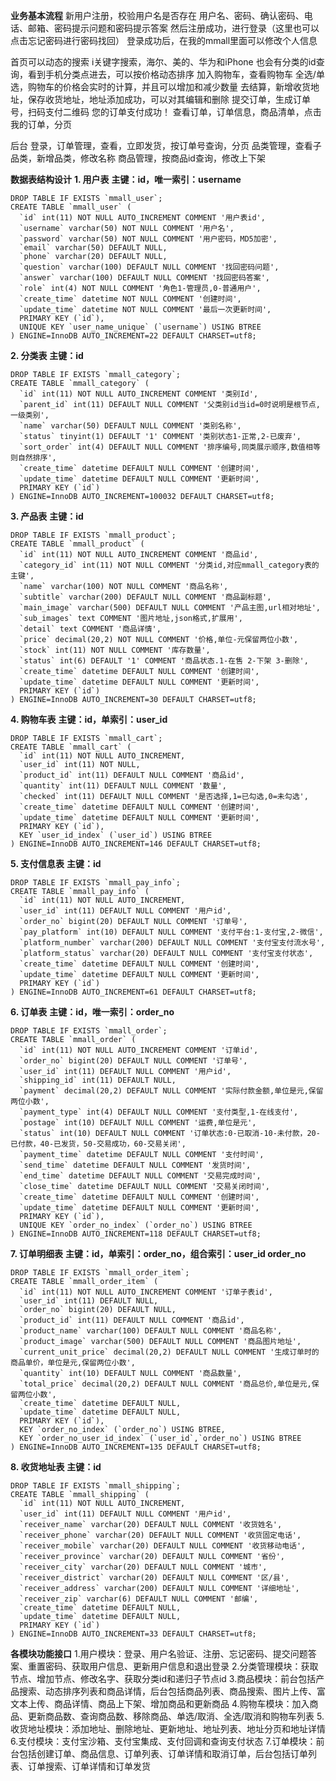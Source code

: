 **业务基本流程**
新用户注册，校验用户名是否存在 
用户名、密码、确认密码、电话、邮箱、密码提示问题和密码提示答案
然后注册成功，进行登录（这里也可以点击忘记密码进行密码找回）
登录成功后，在我的mmall里面可以修改个人信息

首页可以动态的搜索 i关键字搜索，海尔、美的、华为和iPhone
也会有分类的id查询，看到手机分类点进去，可以按价格动态排序 
加入购物车，查看购物车 
全选/单选，购物车的价格会实时的计算，并且可以增加和减少数量 
去结算，新增收货地址，保存收货地址，地址添加成功，可以对其编辑和删除 
提交订单，生成订单号，扫码支付二维码 
您的订单支付成功！ 
查看订单，订单信息，商品清单，点击我的订单，分页

后台 
登录，订单管理，查看，立即发货，按订单号查询，分页 
品类管理，查看子品类，新增品类，修改名称 
商品管理，按商品id查询，修改上下架

**数据表结构设计**
**1. 用户表**
**主键：id，唯一索引：username**

    DROP TABLE IF EXISTS `mmall_user`;
    CREATE TABLE `mmall_user` (
      `id` int(11) NOT NULL AUTO_INCREMENT COMMENT '用户表id',
      `username` varchar(50) NOT NULL COMMENT '用户名',
      `password` varchar(50) NOT NULL COMMENT '用户密码，MD5加密',
      `email` varchar(50) DEFAULT NULL,
      `phone` varchar(20) DEFAULT NULL,
      `question` varchar(100) DEFAULT NULL COMMENT '找回密码问题',
      `answer` varchar(100) DEFAULT NULL COMMENT '找回密码答案',
      `role` int(4) NOT NULL COMMENT '角色1-管理员,0-普通用户',
      `create_time` datetime NOT NULL COMMENT '创建时间',
      `update_time` datetime NOT NULL COMMENT '最后一次更新时间',
      PRIMARY KEY (`id`),
      UNIQUE KEY `user_name_unique` (`username`) USING BTREE
    ) ENGINE=InnoDB AUTO_INCREMENT=22 DEFAULT CHARSET=utf8;

**2. 分类表**
**主键：id**

    DROP TABLE IF EXISTS `mmall_category`;
    CREATE TABLE `mmall_category` (
      `id` int(11) NOT NULL AUTO_INCREMENT COMMENT '类别Id',
      `parent_id` int(11) DEFAULT NULL COMMENT '父类别id当id=0时说明是根节点,一级类别',
      `name` varchar(50) DEFAULT NULL COMMENT '类别名称',
      `status` tinyint(1) DEFAULT '1' COMMENT '类别状态1-正常,2-已废弃',
      `sort_order` int(4) DEFAULT NULL COMMENT '排序编号,同类展示顺序,数值相等则自然排序',
      `create_time` datetime DEFAULT NULL COMMENT '创建时间',
      `update_time` datetime DEFAULT NULL COMMENT '更新时间',
      PRIMARY KEY (`id`)
    ) ENGINE=InnoDB AUTO_INCREMENT=100032 DEFAULT CHARSET=utf8;
    
**3. 产品表**
**主键：id**

    DROP TABLE IF EXISTS `mmall_product`;
    CREATE TABLE `mmall_product` (
      `id` int(11) NOT NULL AUTO_INCREMENT COMMENT '商品id',
      `category_id` int(11) NOT NULL COMMENT '分类id,对应mmall_category表的主键',
      `name` varchar(100) NOT NULL COMMENT '商品名称',
      `subtitle` varchar(200) DEFAULT NULL COMMENT '商品副标题',
      `main_image` varchar(500) DEFAULT NULL COMMENT '产品主图,url相对地址',
      `sub_images` text COMMENT '图片地址,json格式,扩展用',
      `detail` text COMMENT '商品详情',
      `price` decimal(20,2) NOT NULL COMMENT '价格,单位-元保留两位小数',
      `stock` int(11) NOT NULL COMMENT '库存数量',
      `status` int(6) DEFAULT '1' COMMENT '商品状态.1-在售 2-下架 3-删除',
      `create_time` datetime DEFAULT NULL COMMENT '创建时间',
      `update_time` datetime DEFAULT NULL COMMENT '更新时间',
      PRIMARY KEY (`id`)
    ) ENGINE=InnoDB AUTO_INCREMENT=30 DEFAULT CHARSET=utf8;
    
**4. 购物车表**
**主键：id，单索引：user_id**

    DROP TABLE IF EXISTS `mmall_cart`;
    CREATE TABLE `mmall_cart` (
      `id` int(11) NOT NULL AUTO_INCREMENT,
      `user_id` int(11) NOT NULL,
      `product_id` int(11) DEFAULT NULL COMMENT '商品id',
      `quantity` int(11) DEFAULT NULL COMMENT '数量',
      `checked` int(11) DEFAULT NULL COMMENT '是否选择,1=已勾选,0=未勾选',
      `create_time` datetime DEFAULT NULL COMMENT '创建时间',
      `update_time` datetime DEFAULT NULL COMMENT '更新时间',
      PRIMARY KEY (`id`),
      KEY `user_id_index` (`user_id`) USING BTREE
    ) ENGINE=InnoDB AUTO_INCREMENT=146 DEFAULT CHARSET=utf8;
    
**5. 支付信息表**
**主键：id**

    DROP TABLE IF EXISTS `mmall_pay_info`;
    CREATE TABLE `mmall_pay_info` (
      `id` int(11) NOT NULL AUTO_INCREMENT,
      `user_id` int(11) DEFAULT NULL COMMENT '用户id',
      `order_no` bigint(20) DEFAULT NULL COMMENT '订单号',
      `pay_platform` int(10) DEFAULT NULL COMMENT '支付平台:1-支付宝,2-微信',
      `platform_number` varchar(200) DEFAULT NULL COMMENT '支付宝支付流水号',
      `platform_status` varchar(20) DEFAULT NULL COMMENT '支付宝支付状态',
      `create_time` datetime DEFAULT NULL COMMENT '创建时间',
      `update_time` datetime DEFAULT NULL COMMENT '更新时间',
      PRIMARY KEY (`id`)
    ) ENGINE=InnoDB AUTO_INCREMENT=61 DEFAULT CHARSET=utf8;

**6. 订单表**
**主键：id，唯一索引：order_no**

    DROP TABLE IF EXISTS `mmall_order`;
    CREATE TABLE `mmall_order` (
      `id` int(11) NOT NULL AUTO_INCREMENT COMMENT '订单id',
      `order_no` bigint(20) DEFAULT NULL COMMENT '订单号',
      `user_id` int(11) DEFAULT NULL COMMENT '用户id',
      `shipping_id` int(11) DEFAULT NULL,
      `payment` decimal(20,2) DEFAULT NULL COMMENT '实际付款金额,单位是元,保留两位小数',
      `payment_type` int(4) DEFAULT NULL COMMENT '支付类型,1-在线支付',
      `postage` int(10) DEFAULT NULL COMMENT '运费,单位是元',
      `status` int(10) DEFAULT NULL COMMENT '订单状态:0-已取消-10-未付款，20-已付款，40-已发货，50-交易成功，60-交易关闭',
      `payment_time` datetime DEFAULT NULL COMMENT '支付时间',
      `send_time` datetime DEFAULT NULL COMMENT '发货时间',
      `end_time` datetime DEFAULT NULL COMMENT '交易完成时间',
      `close_time` datetime DEFAULT NULL COMMENT '交易关闭时间',
      `create_time` datetime DEFAULT NULL COMMENT '创建时间',
      `update_time` datetime DEFAULT NULL COMMENT '更新时间',
      PRIMARY KEY (`id`),
      UNIQUE KEY `order_no_index` (`order_no`) USING BTREE
    ) ENGINE=InnoDB AUTO_INCREMENT=118 DEFAULT CHARSET=utf8;

**7. 订单明细表**
**主键：id，单索引：order_no，组合索引：user_id order_no**

    DROP TABLE IF EXISTS `mmall_order_item`;
    CREATE TABLE `mmall_order_item` (
      `id` int(11) NOT NULL AUTO_INCREMENT COMMENT '订单子表id',
      `user_id` int(11) DEFAULT NULL,
      `order_no` bigint(20) DEFAULT NULL,
      `product_id` int(11) DEFAULT NULL COMMENT '商品id',
      `product_name` varchar(100) DEFAULT NULL COMMENT '商品名称',
      `product_image` varchar(500) DEFAULT NULL COMMENT '商品图片地址',
      `current_unit_price` decimal(20,2) DEFAULT NULL COMMENT '生成订单时的商品单价，单位是元,保留两位小数',
      `quantity` int(10) DEFAULT NULL COMMENT '商品数量',
      `total_price` decimal(20,2) DEFAULT NULL COMMENT '商品总价,单位是元,保留两位小数',
      `create_time` datetime DEFAULT NULL,
      `update_time` datetime DEFAULT NULL,
      PRIMARY KEY (`id`),
      KEY `order_no_index` (`order_no`) USING BTREE,
      KEY `order_no_user_id_index` (`user_id`,`order_no`) USING BTREE
    ) ENGINE=InnoDB AUTO_INCREMENT=135 DEFAULT CHARSET=utf8;
    
**8. 收货地址表**
**主键：id**

    DROP TABLE IF EXISTS `mmall_shipping`;
    CREATE TABLE `mmall_shipping` (
      `id` int(11) NOT NULL AUTO_INCREMENT,
      `user_id` int(11) DEFAULT NULL COMMENT '用户id',
      `receiver_name` varchar(20) DEFAULT NULL COMMENT '收货姓名',
      `receiver_phone` varchar(20) DEFAULT NULL COMMENT '收货固定电话',
      `receiver_mobile` varchar(20) DEFAULT NULL COMMENT '收货移动电话',
      `receiver_province` varchar(20) DEFAULT NULL COMMENT '省份',
      `receiver_city` varchar(20) DEFAULT NULL COMMENT '城市',
      `receiver_district` varchar(20) DEFAULT NULL COMMENT '区/县',
      `receiver_address` varchar(200) DEFAULT NULL COMMENT '详细地址',
      `receiver_zip` varchar(6) DEFAULT NULL COMMENT '邮编',
      `create_time` datetime DEFAULT NULL,
      `update_time` datetime DEFAULT NULL,
      PRIMARY KEY (`id`)
    ) ENGINE=InnoDB AUTO_INCREMENT=33 DEFAULT CHARSET=utf8;

**各模块功能接口**
1.用户模块：登录、用户名验证、注册、忘记密码、提交问题答案、重置密码、获取用户信息、更新用户信息和退出登录
2.分类管理模块：获取节点、增加节点、修改名字、获取分类id和递归子节点id
3.商品模块：前台包括产品搜索、动态排序列表和商品详情，后台包括商品列表、商品搜索、图片上传、富文本上传、商品详情、商品上下架、增加商品和更新商品
4.购物车模块：加入商品、更新商品数、查询商品数、移除商品、单选/取消、全选/取消和购物车列表
5.收货地址模块：添加地址、删除地址、更新地址、地址列表、地址分页和地址详情
6.支付模块：支付宝沙箱、支付宝集成、支付回调和查询支付状态
7.订单模块：前台包括创建订单、商品信息、订单列表、订单详情和取消订单，后台包括订单列表、订单搜索、订单详情和订单发货
